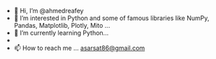 - 👋 Hi, I’m @ahmedreafey
- 👀 I’m interested in Python and some of famous libraries like NumPy, Pandas, Matplotlib, Plotly, Mito ...
- 🌱 I’m currently learning Python...
- 
- 📫 How to reach me ...
asarsat86@gmail.com

<!---
ahmedreafey/ahmedreafey is a ✨ special ✨ repository because its `README.md` (this file) appears on your GitHub profile.
You can click the Preview link to take a look at your changes.
--->

